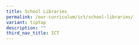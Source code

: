 ```yaml
---
title: School Libraries
permalink: /our-curriculum/ict/school-libraries/
variant: tiptap
description: ""
third_nav_title: ICT
---
```

